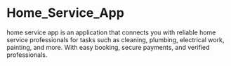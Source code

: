 # Home_Service_App
home service app is an application that connects you with reliable home service professionals for tasks such as cleaning, plumbing, electrical work, painting, and more. With easy booking, secure payments, and verified professionals.

